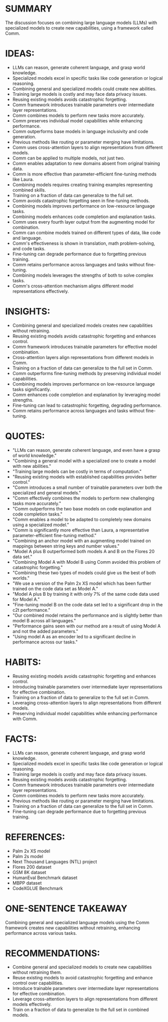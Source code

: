 # SUMMARY
The discussion focuses on combining large language models (LLMs) with specialized models to create new capabilities, using a framework called Comm.

# IDEAS:
- LLMs can reason, generate coherent language, and grasp world knowledge.
- Specialized models excel in specific tasks like code generation or logical reasoning.
- Combining general and specialized models could create new abilities.
- Training large models is costly and may face data privacy issues.
- Reusing existing models avoids catastrophic forgetting.
- Comm framework introduces trainable parameters over intermediate layer representations.
- Comm combines models to perform new tasks more accurately.
- Comm preserves individual model capabilities while enhancing performance.
- Comm outperforms base models in language inclusivity and code generation.
- Previous methods like routing or parameter merging have limitations.
- Comm uses cross-attention layers to align representations from different models.
- Comm can be applied to multiple models, not just two.
- Comm enables adaptation to new domains absent from original training data.
- Comm is more effective than parameter-efficient fine-tuning methods like Laura.
- Combining models requires creating training examples representing combined skills.
- Training on a fraction of data can generalize to the full set.
- Comm avoids catastrophic forgetting seen in fine-tuning methods.
- Combining models improves performance on low-resource language tasks.
- Combining models enhances code completion and explanation tasks.
- Comm uses every fourth layer output from the augmenting model for combination.
- Comm can combine models trained on different types of data, like code and language.
- Comm's effectiveness is shown in translation, math problem-solving, and code tasks.
- Fine-tuning can degrade performance due to forgetting previous training.
- Comm retains performance across languages and tasks without fine-tuning.
- Combining models leverages the strengths of both to solve complex tasks.
- Comm's cross-attention mechanism aligns different model representations effectively.

# INSIGHTS:
- Combining general and specialized models creates new capabilities without retraining.
- Reusing existing models avoids catastrophic forgetting and enhances control.
- Comm framework introduces trainable parameters for effective model combination.
- Cross-attention layers align representations from different models in Comm.
- Training on a fraction of data can generalize to the full set in Comm.
- Comm outperforms fine-tuning methods by preserving individual model capabilities.
- Combining models improves performance on low-resource language tasks significantly.
- Comm enhances code completion and explanation by leveraging model strengths.
- Fine-tuning can lead to catastrophic forgetting, degrading performance.
- Comm retains performance across languages and tasks without fine-tuning.

# QUOTES:
- "LLMs can reason, generate coherent language, and even have a grasp of world knowledge."
- "Combining a general model with a specialized one to create a model with new abilities."
- "Training large models can be costly in terms of computation."
- "Reusing existing models with established capabilities provides better control."
- "Comm introduces a small number of trainable parameters over both the specialized and general models."
- "Comm effectively combines the models to perform new challenging tasks more accurately."
- "Comm outperforms the two base models on code explanation and code completion tasks."
- "Comm enables a model to be adapted to completely new domains using a specialized model."
- "Comm is significantly more effective than Laura, a representative parameter-efficient fine-tuning method."
- "Combining an anchor model with an augmenting model trained on mappings between string keys and number values."
- "Model A plus B outperformed both models A and B on the Flores 20 data set."
- "Combining Model A with Model B using Comm avoided this problem of catastrophic forgetting."
- "Combining these two types of models could give us the best of both worlds."
- "We use a version of the Palm 2x XS model which has been further trained on the code data set as Model A."
- "Model A plus B by training it with only 7% of the same code data used for Model A."
- "Fine-tuning model B on the code data set led to a significant drop in the c2t performance."
- "Our combined model retains the performance and is slightly better than model B across all languages."
- "Performance gains seen with our method are a result of using Model A and not the added parameters."
- "Using model A as an encoder led to a significant decline in performance across our tasks."

# HABITS:
- Reusing existing models avoids catastrophic forgetting and enhances control.
- Introducing trainable parameters over intermediate layer representations for effective combination.
- Training on a fraction of data to generalize to the full set in Comm.
- Leveraging cross-attention layers to align representations from different models.
- Preserving individual model capabilities while enhancing performance with Comm.

# FACTS:
- LLMs can reason, generate coherent language, and grasp world knowledge.
- Specialized models excel in specific tasks like code generation or logical reasoning.
- Training large models is costly and may face data privacy issues.
- Reusing existing models avoids catastrophic forgetting.
- Comm framework introduces trainable parameters over intermediate layer representations.
- Comm combines models to perform new tasks more accurately.
- Previous methods like routing or parameter merging have limitations.
- Training on a fraction of data can generalize to the full set in Comm.
- Fine-tuning can degrade performance due to forgetting previous training.

# REFERENCES:
- Palm 2x XS model
- Palm 2s model
- Next Thousand Languages (NTL) project
- Flores 200 dataset
- GSM 8K dataset
- HumanEval Benchmark dataset
- MBPP dataset
- CodeXGLUE Benchmark

# ONE-SENTENCE TAKEAWAY
Combining general and specialized language models using the Comm framework creates new capabilities without retraining, enhancing performance across various tasks.

# RECOMMENDATIONS:
- Combine general and specialized models to create new capabilities without retraining them.
- Reuse existing models to avoid catastrophic forgetting and enhance control over capabilities.
- Introduce trainable parameters over intermediate layer representations for effective combination.
- Leverage cross-attention layers to align representations from different models effectively.
- Train on a fraction of data to generalize to the full set in combined models.